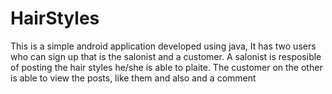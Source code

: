 # HairStyles
This is a simple android application developed using java, It has two users who can sign up that is the salonist and a customer.
A salonist is resposible of posting the hair styles he/she is able to plaite. The customer on the other is able to view the posts, like them and also and a comment
